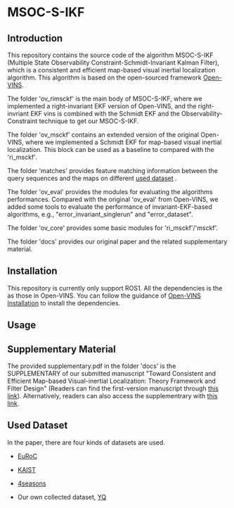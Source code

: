 # MSOC-S-IKF

## Introduction

This repository contains the source code of the algorithm MSOC-S-IKF (Multiple State Observability Constraint-Schmidt-Invariant Kalman Filter), which is a consistent and efficient map-based visual inertial localization algorithm. This algorithm is based on the open-sourced framework [Open-VINS](https://github.com/rpng/open_vins).

The folder 'ov_rimsckf' is the main body of MSOC-S-IKF, where we implemented a right-invariant EKF version of Open-VINS, and the right-invriant EKF vins is combined with the Schmidt EKF and the Observability-Constraint technique to get our MSOC-S-IKF. 

The folder 'ov_msckf' contains an extended version of  the original Open-VINS, where we implemented a Schmidt EKF for  map-based visual inertial localization. This block can be used as a baseline to compared with the 'ri_msckf'.

The folder 'matches' provides feature matching information between the query sequences and the maps on  different [used dataset](#dataset) . 

The folder 'ov_eval' provides the modules for evaluating the algorithms performances. Compared with the original 'ov_eval' from Open-VINS, we added some tools to evaluate the performance of invariant-EKF-based algorithms, e.g., "error_invariant_singlerun" and "error_dataset". 

The folder 'ov_core' provides some basic modules for 'ri_msckf'/'msckf'. 

The folder 'docs' provides our original paper and the related supplementary material.



## Installation
This repository is currently only support ROS1. All the dependencies is the as those in Open-VINS. You can follow the guidance of [Open-VINS Installation](https://docs.openvins.com/gs-installing.html) to install the dependencies.


## Usage



































## Supplementary Material

The provided supplementary.pdf in the folder 'docs' is the SUPPLEMENTARY of our submitted manuscript "Toward Consistent and Efficient Map-based Visual-inertial Localization: Theory Framework and Filter Design" (Readers can find the first-version manuscript through [this link](https://arxiv.org/abs/2204.12108)). 
Alternatively, readers can also access the supplementrary with [this link](https://drive.google.com/file/d/1TID9CVy3xAso9vs05qDj3s5gU1TJQBwh/view?usp=sharing). 


## <span id="dataset">Used Dataset</span>

In the paper, there are four kinds of datasets are used.

- [EuRoC](https://projects.asl.ethz.ch/datasets/doku.php?id=kmavvisualinertialdatasets)

- [KAIST](https://sites.google.com/view/complex-urban-dataset)

- [4seasons](https://www.4seasons-dataset.com)

- Our own collected dataset, [YQ](https://www.aliyundrive.com/s/GqAnikLnb7k)

